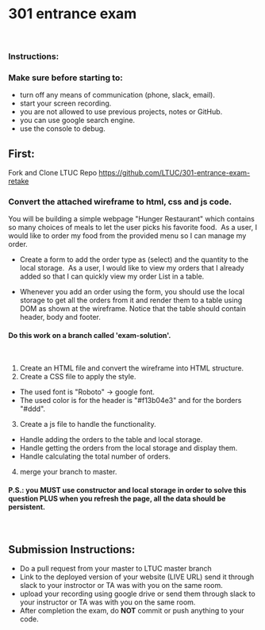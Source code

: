 # 301 entrance exam

​
### Instructions:
### Make sure before starting to:
- turn off any means of communication (phone, slack, email).
- start your screen recording.
- you are not allowed to use previous projects, notes or GitHub.
- you can use google search engine.
- use the console to debug.
​
## First:
Fork and Clone LTUC Repo https://github.com/LTUC/301-entrance-exam-retake
​
### Convert the attached wireframe to html, css and js code. 
You will be building a simple webpage "Hunger Restaurant" which contains so many choices of meals to let the user picks his favorite food.
​
As a user, I would like to order my food from the provided menu so I can manage my order.
- Create a form to add the order type as (select) and the quantity to the local storage.
​
As a user, I would like to view my orders that I already added so that I can quickly view my order List in a table.

- Whenever you add an order using the form, you should use the local storage to get all the orders from it and render them to a table using DOM as shown at the wireframe. Notice that the table should contain header, body and footer.
​
​
#### Do this work on a branch called 'exam-solution'.
​
1. Create an HTML file and convert the wireframe into HTML structure.
2. Create a CSS file to apply the style.
- The used font is "Roboto" -> google font.
- The used color is for the header is "#f13b04e3" and for the borders "#ddd".
3. Create a js file to handle the functionality.
- Handle adding the orders to the table and local storage.
- Handle getting the orders from the local storage and display them.
- Handle calculating the total number of orders.

4. merge your branch to master.
​
#### P.S.: you MUST use constructor and local storage in order to solve this question PLUS when you refresh the page, all the data should be persistent.
​
​
## Submission Instructions:
- Do a pull request from your master to LTUC master branch 
- Link to the deployed version of your website (LIVE URL) send it through slack to your instroctor or TA was with you on the same room.
- upload your recording using google drive or send them through slack to your instructor or TA was with you on the same room.
- After completion the exam, do **NOT** commit or push anything to your code.
